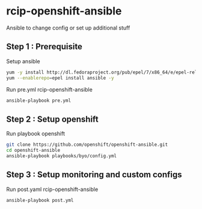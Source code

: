 # rcip-openshift-ansible
Ansible to change config or set up additional stuff


## Step 1 : Prerequisite

Setup ansible

```bash
yum -y install http://dl.fedoraproject.org/pub/epel/7/x86_64/e/epel-release-7-5.noarch.rpm
yum --enablerepo=epel install ansible -y
```

Run pre.yml rcip-openshift-ansible 

```bash
ansible-playbook pre.yml
```


## Step 2 : Setup openshift

Run playbook openshift

```bash
git clone https://github.com/openshift/openshift-ansible.git
cd openshift-ansible
ansible-playbook playbooks/byo/config.yml
```

## Step 3 : Setup monitoring and custom configs

Run post.yaml rcip-openshift-ansible

```bash
ansible-playbook post.yml
```
